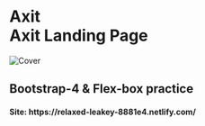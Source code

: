 <h1><strong>Axit</strong> <br>Axit Landing Page</h1>

<p>
	<img src="https://i.ibb.co/4K12KBP/Cover-3-4.png" alt="Cover">
</p>

<h2>Bootstrap-4 & Flex-box practice</h2>


<h4>Site: https://relaxed-leakey-8881e4.netlify.com/</h4>

